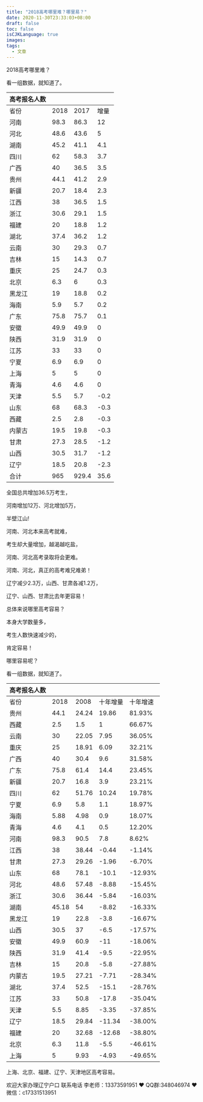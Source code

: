 ```yaml
---
title: "2018高考哪里难？哪里易？"
date: 2020-11-30T23:33:03+08:00
draft: false
toc: false
isCJKLanguage: true
images:
tags: 
  - 文章
---
```




2018高考哪里难？

看一组数据，就知道了。

| 高考报名人数 |      |       |      |
| ------------ | ---- | ----- | ---- |
| 省份         | 2018 | 2017  | 增量 |
| 河南         | 98.3 | 86.3  | 12   |
| 河北         | 48.6 | 43.6  | 5    |
| 湖南         | 45.2 | 41.1  | 4.1  |
| 四川         | 62   | 58.3  | 3.7  |
| 广西         | 40   | 36.5  | 3.5  |
| 贵州         | 44.1 | 41.2  | 2.9  |
| 新疆         | 20.7 | 18.4  | 2.3  |
| 江西         | 38   | 36.5  | 1.5  |
| 浙江         | 30.6 | 29.1  | 1.5  |
| 福建         | 20   | 18.8  | 1.2  |
| 湖北         | 37.4 | 36.2  | 1.2  |
| 云南         | 30   | 29.3  | 0.7  |
| 吉林         | 15   | 14.3  | 0.7  |
| 重庆         | 25   | 24.7  | 0.3  |
| 北京         | 6.3  | 6     | 0.3  |
| 黑龙江       | 19   | 18.8  | 0.2  |
| 海南         | 5.9  | 5.7   | 0.2  |
| 广东         | 75.8 | 75.7  | 0.1  |
| 安徽         | 49.9 | 49.9  | 0    |
| 陕西         | 31.9 | 31.9  | 0    |
| 江苏         | 33   | 33    | 0    |
| 宁夏         | 6.9  | 6.9   | 0    |
| 上海         | 5    | 5     | 0    |
| 青海         | 4.6  | 4.6   | 0    |
| 天津         | 5.5  | 5.7   | -0.2 |
| 山东         | 68   | 68.3  | -0.3 |
| 西藏         | 2.5  | 2.8   | -0.3 |
| 内蒙古       | 19.5 | 19.8  | -0.3 |
| 甘肃         | 27.3 | 28.5  | -1.2 |
| 山西         | 30.5 | 31.7  | -1.2 |
| 辽宁         | 18.5 | 20.8  | -2.3 |
| 合计         | 965  | 929.4 | 35.6 |

全国总共增加36.5万考生，

河南增加12万、河北增加5万，

半壁江山!

河南、河北本来高考就难，

考生却大量增加，越渴越吃盐，

河南、河北高考录取将会更难。

河南、河北，真正的高考难兄难弟！

辽宁减少2.3万，山西、甘肃各减1.2万，

辽宁、山西、甘肃比去年更容易！

 

总体来说哪里高考容易？

本身大学数量多，

考生人数快速减少的，

肯定容易！

哪里容易呢？

看一组数据，就知道了。

| 高考报名人数 |       |       |          |          |
| ------------ | ----- | ----- | -------- | -------- |
| 省份         | 2018  | 2008  | 十年增量 | 十年增速 |
| 贵州         | 44.1  | 24.24 | 19.86    | 81.93%   |
| 西藏         | 2.5   | 1.5   | 1        | 66.67%   |
| 云南         | 30    | 22.05 | 7.95     | 36.05%   |
| 重庆         | 25    | 18.91 | 6.09     | 32.21%   |
| 广西         | 40    | 30.4  | 9.6      | 31.58%   |
| 广东         | 75.8  | 61.4  | 14.4     | 23.45%   |
| 新疆         | 20.7  | 16.8  | 3.9      | 23.21%   |
| 四川         | 62    | 51.76 | 10.24    | 19.78%   |
| 宁夏         | 6.9   | 5.8   | 1.1      | 18.97%   |
| 海南         | 5.88  | 4.98  | 0.9      | 18.07%   |
| 青海         | 4.6   | 4.1   | 0.5      | 12.20%   |
| 河南         | 98.3  | 90.5  | 7.8      | 8.62%    |
| 江西         | 38    | 38.44 | -0.44    | -1.14%   |
| 甘肃         | 27.3  | 29.26 | -1.96    | -6.70%   |
| 山东         | 68    | 78.1  | -10.1    | -12.93%  |
| 河北         | 48.6  | 57.48 | -8.88    | -15.45%  |
| 浙江         | 30.6  | 36.44 | -5.84    | -16.03%  |
| 湖南         | 45.18 | 54    | -8.82    | -16.33%  |
| 黑龙江       | 19    | 22.8  | -3.8     | -16.67%  |
| 山西         | 30.5  | 37    | -6.5     | -17.57%  |
| 安徽         | 49.9  | 60.9  | -11      | -18.06%  |
| 陕西         | 31.9  | 41.4  | -9.5     | -22.95%  |
| 吉林         | 15    | 20.8  | -5.8     | -27.88%  |
| 内蒙古       | 19.5  | 27.21 | -7.71    | -28.34%  |
| 湖北         | 37.4  | 52.5  | -15.1    | -28.76%  |
| 江苏         | 33    | 50.8  | -17.8    | -35.04%  |
| 天津         | 5.5   | 8.85  | -3.35    | -37.85%  |
| 辽宁         | 18.5  | 29.84 | -11.34   | -38.00%  |
| 福建         | 20    | 32.68 | -12.68   | -38.80%  |
| 北京         | 6.3   | 11.8  | -5.5     | -46.61%  |
| 上海         | 5     | 9.93  | -4.93    | -49.65%  |

上海、北京、福建、辽宁、天津地区高考容易。

欢迎大家办理辽宁户口 联系电话 李老师：13373591951 ❤️ QQ群:348046974 ❤️ 微信：c17331513951 


